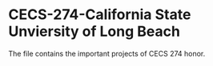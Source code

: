 # CECS-274-California State Unviersity of Long Beach
The file contains the important projects of CECS 274 honor. 
